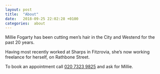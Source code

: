 ```yaml
---
layout: post
title:  "About"
date:   2018-09-25 22:02:28 +0100
categories:  about
---
```


Millie Fogarty has been cutting men’s hair in the City and Westend for the past 20 years.

Having most recently worked at Sharps in Fitzrovia, she’s now working freelance for herself, on Rathbone Street. 

To book an appointment call <a href="tel:02073239825">020 7323 9825</a> and ask for Millie.

